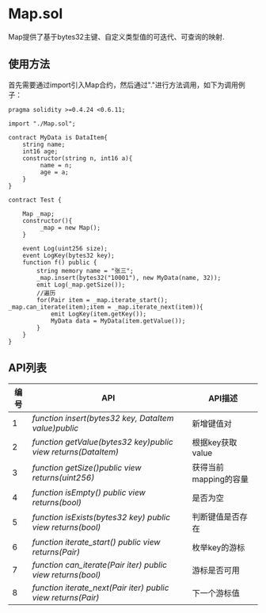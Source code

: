 ﻿# Map.sol

Map提供了基于bytes32主键、自定义类型值的可迭代、可查询的映射.

## 使用方法

首先需要通过import引入Map合约，然后通过"."进行方法调用，如下为调用例子：

```
pragma solidity >=0.4.24 <0.6.11;

import "./Map.sol";

contract MyData is DataItem{
    string name;
	int16 age;
	constructor(string n, int16 a){
         name = n;
		 age = a;
    }
}

contract Test {
    
    Map _map; 
    constructor(){
         _map = new Map();
    }
     
    event Log(uint256 size);
	event LogKey(bytes32 key);
    function f() public {
        string memory name = "张三";
		_map.insert(bytes32("10001"), new MyData(name, 32));
        emit Log(_map.getSize());
		//遍历
        for(Pair item = _map.iterate_start(); _map.can_iterate(item);item = _map.iterate_next(item)){
            emit LogKey(item.getKey());
			MyData data = MyData(item.getValue());
		}
    }
}
```


## API列表

编号 | API | API描述
---|---|---
1 | *function insert(bytes32 key, DataItem value)public* | 新增键值对
2 | *function getValue(bytes32 key)public view returns(DataItem)* |根据key获取value
3 | *function getSize()public view returns(uint256)* |获得当前mapping的容量
4 | *function isEmpty() public view returns(bool)* |是否为空
5 | *function isExists(bytes32 key) public view returns(bool)* |判断键值是否存在
6 | *function iterate_start() public view returns(Pair)* | 枚举key的游标
7 | *function can_iterate(Pair iter) public view returns(bool)* | 游标是否可用
8 | *function iterate_next(Pair iter) public view returns(Pair)* | 下一个游标值



